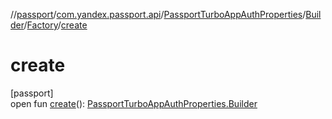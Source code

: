 //[passport](../../../../../index.md)/[com.yandex.passport.api](../../../index.md)/[PassportTurboAppAuthProperties](../../index.md)/[Builder](../index.md)/[Factory](index.md)/[create](create.md)

# create

[passport]\
open fun [create](create.md)(): [PassportTurboAppAuthProperties.Builder](../index.md)
